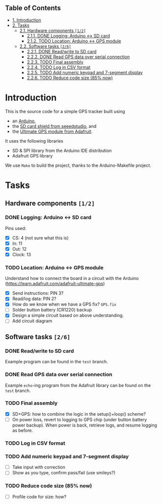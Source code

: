 <div id="table-of-contents">
<h2>Table of Contents</h2>
<div id="text-table-of-contents">
<ul>
<li><a href="#org44977d1">1. Introduction</a></li>
<li><a href="#org535f83b">2. Tasks</a>
<ul>
<li><a href="#org23972c1">2.1. Hardware components <code>[1/2]</code></a>
<ul>
<li><a href="#org6963e75">2.1.1. <span class="done DONE">DONE</span> Logging: Arduino ↔ SD card</a></li>
<li><a href="#orgaa51fdd">2.1.2. <span class="todo TODO">TODO</span> Location: Arduino ↔ GPS module</a></li>
</ul>
</li>
<li><a href="#org8296fb0">2.2. Software tasks <code>[2/6]</code></a>
<ul>
<li><a href="#org2ad0564">2.2.1. <span class="done DONE">DONE</span> Read/write to SD card</a></li>
<li><a href="#org1d7be41">2.2.2. <span class="done DONE">DONE</span> Read GPS data over serial connection</a></li>
<li><a href="#org9a6b9e1">2.2.3. <span class="todo TODO">TODO</span> Final assembly</a></li>
<li><a href="#org2f04453">2.2.4. <span class="todo TODO">TODO</span> Log in CSV format</a></li>
<li><a href="#org6a3807a">2.2.5. <span class="todo TODO">TODO</span> Add numeric keypad and 7-segment display</a></li>
<li><a href="#orgbda2a66">2.2.6. <span class="todo TODO">TODO</span> Reduce code size (85% now)</a></li>
</ul>
</li>
</ul>
</li>
</ul>
</div>
</div>


# Introduction<a id="org44977d1"></a>

This is the source code for a simple GPS tracker built using

-   an [Arduino](https://www.arduino.cc/en/Main/ArduinoBoardUno),
-   the [SD card shield from seeedstudio](http://www.seeedstudio.com/wiki/SD_Card_shield_V4.0), and
-   the [Ultimate GPS module from Adafruit](https://www.adafruit.com/products/746).

It uses the following libraries

-   SD & SPI library from the Arduino IDE distribution
-   Adafruit GPS library

We use `Make` to build the project, thanks to the Arduino-Makefile
project.

# Tasks<a id="org535f83b"></a>

## Hardware components <code>[1/2]</code><a id="org23972c1"></a>

### DONE Logging: Arduino ↔ SD card<a id="org6963e75"></a>

Pins used:

-   [X] CS: 4 (not sure what this is)
-   [X] In: 11
-   [X] Out: 12
-   [X] Clock: 13

### TODO Location: Arduino ↔ GPS module<a id="orgaa51fdd"></a>

Understand how to connect the board in a circuit with the Arduino
(<https://learn.adafruit.com/adafruit-ultimate-gps>)

-   [X] Send instructions: PIN 3?
-   [X] Read/log data: PIN 2?
-   [X] How do we know when we have a GPS fix? `GPS.fix`
-   [ ] Solder button battery (CR1220) backup
-   [X] Design a simple circuit based on above understanding.
-   [ ] Add circuit diagram

## Software tasks <code>[2/6]</code><a id="org8296fb0"></a>

### DONE Read/write to SD card<a id="org2ad0564"></a>

Example program can be found in the `test` branch.

### DONE Read GPS data over serial connection<a id="org1d7be41"></a>

Example `echo`-ing program from the Adafruit library can be found on
the `test` branch.

### TODO Final assembly<a id="org9a6b9e1"></a>

-   [X] SD+GPS: how to combine the logic in the setup()+loop() scheme?
-   [ ] On power loss, revert to logging to GPS chip (under button
    battery power backup).  When power is back, retrieve logs, and
    resume logging as before.

### TODO Log in CSV format<a id="org2f04453"></a>

### TODO Add numeric keypad and 7-segment display<a id="org6a3807a"></a>

-   [ ] Take input with correction
-   [ ] Show as you type, confirm pass/fail (use smileys?)

### TODO Reduce code size (85% now)<a id="orgbda2a66"></a>

-   [ ] Profile code for size: how?
